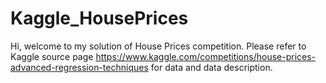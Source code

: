 # Kaggle_HousePrices

Hi, welcome to my solution of House Prices competition. Please refer to Kaggle source page <https://www.kaggle.com/competitions/house-prices-advanced-regression-techniques> for data and data description. 

